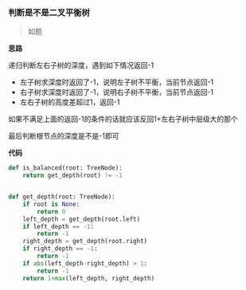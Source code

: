 ### 判断是不是二叉平衡树
> 如题


**思路**

递归判断左右子树的深度，遇到如下情况返回-1
- 左子树求深度时返回了-1，说明左子树不平衡，当前节点返回-1
- 右子树求深度时返回了-1，说明右子树不平衡，当前节点返回-1
- 左右子树的高度差超过1，返回-1

如果不满足上面的返回-1的条件的话就应该反回1+左右子树中层级大的那个

最后判断根节点的深度是不是-1即可

**代码**

```python
def is_balanced(root: TreeNode):
    return get_depth(root) != -1


def get_depth(root: TreeNode):
    if root is None:
        return 0
    left_depth = get_depth(root.left)
    if left_depth == -1:
        return -1
    right_depth = get_depth(root.right)
    if right_depth == -1:
        return -1
    if abs(left_depth-right_depth) > 1:
        return -1
    return 1+max(left_depth, right_depth)

```